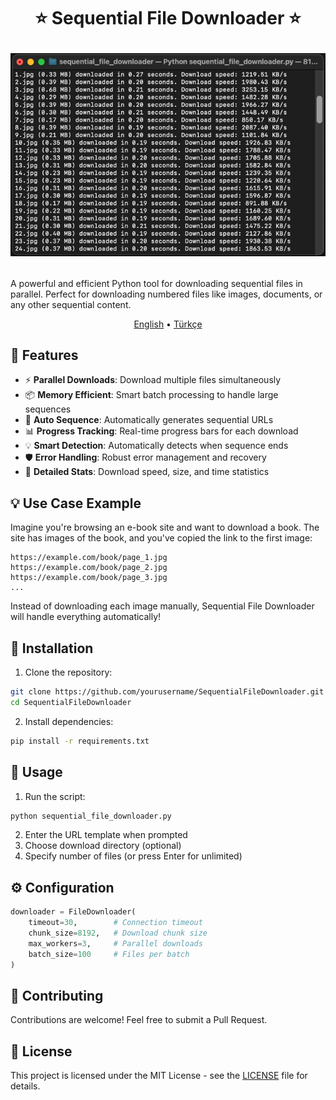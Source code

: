 <h1 align="center" style="border-bottom: none">
    ⭐️ Sequential File Downloader ⭐️ <br>
    <p align="center">
        <img src="sample.png" alt="Download Sample" width="600px"/>
    </p>
</h1>

A powerful and efficient Python tool for downloading sequential files in parallel. Perfect for downloading numbered files like images, documents, or any other sequential content.

<p align="center">
    <a href="README.md">English</a> •
    <a href="README_tr.md">Türkçe</a>
</p>

## 🚀 Features

- ⚡️ **Parallel Downloads**: Download multiple files simultaneously
- 📦 **Memory Efficient**: Smart batch processing to handle large sequences
- 🔄 **Auto Sequence**: Automatically generates sequential URLs
- 📊 **Progress Tracking**: Real-time progress bars for each download
- 💡 **Smart Detection**: Automatically detects when sequence ends
- 🛡️ **Error Handling**: Robust error management and recovery
- 📝 **Detailed Stats**: Download speed, size, and time statistics

## 💡 Use Case Example

Imagine you're browsing an e-book site and want to download a book. The site has images of the book, and you've copied the link to the first image:

```
https://example.com/book/page_1.jpg
https://example.com/book/page_2.jpg
https://example.com/book/page_3.jpg
...
```

Instead of downloading each image manually, Sequential File Downloader will handle everything automatically!

## 🔧 Installation

1. Clone the repository:
```bash
git clone https://github.com/yourusername/SequentialFileDownloader.git
cd SequentialFileDownloader
```

2. Install dependencies:
```bash
pip install -r requirements.txt
```

## 📖 Usage

1. Run the script:
```bash
python sequential_file_downloader.py
```

2. Enter the URL template when prompted
3. Choose download directory (optional)
4. Specify number of files (or press Enter for unlimited)

## ⚙️ Configuration

```python
downloader = FileDownloader(
    timeout=30,        # Connection timeout
    chunk_size=8192,   # Download chunk size
    max_workers=3,     # Parallel downloads
    batch_size=100     # Files per batch
)
```

## 🤝 Contributing

Contributions are welcome! Feel free to submit a Pull Request.

## 📝 License

This project is licensed under the MIT License - see the [LICENSE](LICENSE) file for details.
